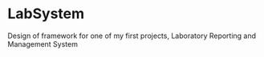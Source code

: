 # LabSystem

Design of framework for one of my first projects, Laboratory Reporting and Management System
